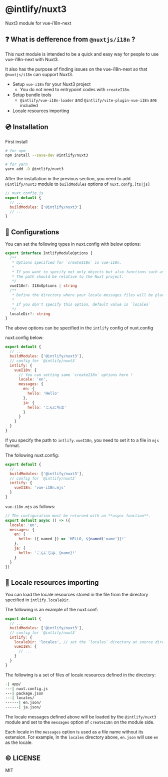 # @intlify/nuxt3

Nuxt3 module for vue-i18n-next

## ❓ What is defference from `@nuxtjs/i18n` ?

This nuxt module is intended to be a quick and easy way for people to use vue-i18n-next with Nuxt3.

It also has the purpose of finding issues on the vue-i18n-next so that `@nuxtjs/i18n` can support Nuxt3.

- Setup `vue-i18n` for your Nuxt3 project
  - You do not need to entrypoint codes with `createI18n`.
- Setup bundle tools
  - `@intlify/vue-i18n-loader` and `@intlify/vite-plugin-vue-i18n` are included
- Locale resources importing

## 💿 Installation

First install

```sh
# for npm
npm install --save-dev @intlify/nuxt3

# for yarn
yarn add -D @intlify/nuxt3
```

After the installation in the previous section, you need to add `@intlify/nuxt3` module to `buildModules` options of `nuxt.confg.[ts|js]`

```js
// nuxt.config.js
export default {
  // ...
  buildModules: ['@intlify/nuxt3']
  // ...
}
```

## 🔧 Configurations

You can set the following types in nuxt.config with below options:

```ts
export interface IntlifyModuleOptions {
  /**
   * Options specified for `createI18n` in vue-i18n.
   *
   * If you want to specify not only objects but also functions such as messages functions and modifiers for the option, specify the path where the option is defined.
   * The path should be relative to the Nuxt project.
   */
  vueI18n?: I18nOptions | string
  /**
   * Define the directory where your locale messages files will be placed.
   *
   * If you don't specify this option, default value is `locales`
   */
  localeDir?: string
}
```

The above options can be specified in the `intlify` config of nuxt.config

nuxt.config below:

```js
export default {
  // ...
  buildModules: ['@intlify/nuxt3'],
  // config for `@intlify/nuxt3`
  intlify: {
    vueI18n: {
      // You can setting same `createI18n` options here !
      locale: 'en',
      messages: {
        en: {
          hello: 'Hello'
        },
        ja: {
          hello: 'こんにちは'
        }
      }
    }
  }
}
```

If you specify the path to `intlify.vueI18n`, you need to set it to a file in `mjs` format.

The following nuxt.config:

```js
export default {
  // ...
  buildModules: ['@intlify/nuxt3'],
  // config for `@intlify/nuxt3`
  intlify: {
    vueI18n: 'vue-i18n.mjs'
  }
}
```

`vue-i18n.mjs` as follows:

```js
// The configuration must be returned with an **async function**.
export default async () => ({
  locale: 'en',
  messages: {
    en: {
      hello: ({ named }) => `HELLO, ${named('name')}!`
    },
    ja: {
      hello: 'こんにちは、{name}!'
    }
  }
})
```

## 📁 Locale resources importing

You can load the locale resources stored in the file from the directory specified in `intlify.localeDir`.

The following is an example of the nuxt.conf:

```js
export default {
  // ...
  buildModules: ['@intlify/nuxt3'],
  // config for `@intlify/nuxt3`
  intlify: {
    localeDir: 'locales', // set the `locales` directory at source directory of your Nuxt application
    vueI18n: {
      // ...
    }
  }
}
```

The following is a set of files of locale resources defined in the directory:

```sh
-| app/
---| nuxt.config.js
---| package.json
---| locales/
------| en.json/
------| ja.json/
```

The locale messages defined above will be loaded by the `@intlify/nuxt3` module and set to the `messages` option of `createI18n` on the module side.

Each locale in the `messages` option is used as a file name without its extension. For example, In the `locales` directory above, `en.json` will use `en` as the locale.

## ©️ LICENSE

MIT
